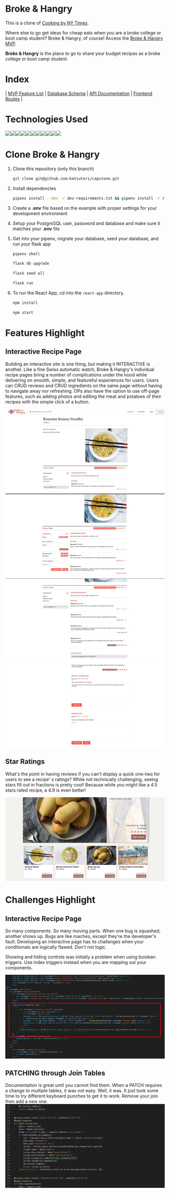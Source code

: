# Broke & Hangry
This is a clone of [Cooking by NY Times](https://cooking.nytimes.com/).

Where else to go get ideas for cheap eats when you are a broke college or boot camp student? Broke & Hangry, of course! Access the [Broke & Hangry MVP](https://brokehangry.herokuapp.com/).

**Broke & Hangry** is the place to go to share your budget recipes as a broke college or boot camp student.

# Index
|
[MVP Feature List](https://github.com/katsutori/capstone/wiki/MVP-Feature-List) |
[Database Schema](https://github.com/katsutori/capstone/wiki/Database-Schema) |
[API Documentation]() |
[Frontend Routes]() |

# Technologies Used
<img  src="https://cdn.jsdelivr.net/gh/devicons/devicon/icons/javascript/javascript-original.svg"  height=40/><img src="https://cdn.jsdelivr.net/gh/devicons/devicon/icons/react/react-original.svg" height=40/><img src="https://cdn.jsdelivr.net/gh/devicons/devicon/icons/redux/redux-original.svg" height=40/><img src="https://cdn.jsdelivr.net/gh/devicons/devicon/icons/flask/flask-original.svg" height=40/><img src="https://cdn.jsdelivr.net/gh/devicons/devicon/icons/python/python-original.svg" height=50/><img  src="https://cdn.jsdelivr.net/gh/devicons/devicon/icons/postgresql/postgresql-original.svg"  height=40/><img  src="https://cdn.jsdelivr.net/gh/devicons/devicon/icons/sqlalchemy/sqlalchemy-original.svg"  height=40/><img  src="https://cdn.jsdelivr.net/gh/devicons/devicon/icons/css3/css3-original.svg"  height=40/><img  src="https://cdn.jsdelivr.net/gh/devicons/devicon/icons/html5/html5-original.svg"  height=40/><img  src="https://cdn.jsdelivr.net/gh/devicons/devicon/icons/git/git-original.svg"  height=40/><img  src="https://cdn.jsdelivr.net/gh/devicons/devicon/icons/vscode/vscode-original.svg"  height=40/>

# Clone Broke & Hangry

1. Clone this repository (only this branch)

   ```bash
   git clone git@github.com:katsutori/capstone.git
   ```
2. Install dependencies

      ```bash
      pipenv install --dev -r dev-requirements.txt && pipenv install -r requirements.txt
      ```

3. Create a **.env** file based on the example with proper settings for your
   development environment
4. Setup your PostgreSQL user, password and database and make sure it matches your **.env** file

5. Get into your pipenv, migrate your database, seed your database, and run your flask app

   ```bash
   pipenv shell
   ```

   ```bash
   flask db upgrade
   ```

   ```bash
   flask seed all
   ```

   ```bash
   flask run
   ```

6. To run the React App, cd into the `react-app` directory.

   ```bash
   npm install
   ```

   ```bash
   npm start
   ```

# Features Highlight
## Interactive Recipe Page
Building an interactive site is one thing, but making it INTERACTIVE is another. Like a fine Swiss automatic watch, Broke & Hangry's individual recipe pages bring a number of complications under the hood while delivering on smooth, simple, and featureful experiences for users. Users can CRUD reviews and CRUD ingredients on the same page without having to navigate away nor refreshing. OPs also have the option to use off-page features, such as adding photos and editing the meat and potatoes of their recipes with the simple click of a button.


![](./images/pp1.jpg)
![](./images/pp2.jpg)
![](./images/pp3.jpg)
![](./images/pp4.jpg)

## Star Ratings
What's the point in having reviews if you can't display a quick one-two for users to see a recipe' s ratings? While not technically challenging, seeing stars fill out in fractions is pretty cool! Because while you might like a 4.5 stars rated recipe, a 4.9 is even better!

![](./images/star1.jpg)

# Challenges Highlight
## Interactive Recipe Page
So many components. So many moving parts. When one bug is squashed, another shows up. Bugs are like roaches, except they're the developer's fault. Developing an interactive page has its challenges when your conditionals are logically flawed. Don't not logic.

Showing and hiding controls was initially a problem when using boolean triggers. Use index triggers instead when you are mapping out your components.

![](./images/cp1.jpg)

## PATCHING through Join Tables
Documentation is great until you cannot find them. When a PATCH requires a change to multiple tables, it was not easy. Well, it was. It just took some time to try different keyboard punches to get it to work. Remove your join then add a new one.
![](./images/route.jpg)
